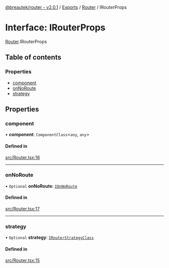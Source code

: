 [@breautek/router - v2.0.1](../README.md) / [Exports](../modules.md) / [Router](../modules/Router.md) / IRouterProps

# Interface: IRouterProps

[Router](../modules/Router.md).IRouterProps

## Table of contents

### Properties

- [component](Router.IRouterProps.md#component)
- [onNoRoute](Router.IRouterProps.md#onnoroute)
- [strategy](Router.IRouterProps.md#strategy)

## Properties

### component

• **component**: `ComponentClass`<`any`, `any`\>

#### Defined in

[src/Router.tsx:16](https://github.com/breautek/router/blob/f6dfe6e/src/Router.tsx#L16)

___

### onNoRoute

• `Optional` **onNoRoute**: [`IOnNoRoute`](IOnNoRoute.IOnNoRoute-1.md)

#### Defined in

[src/Router.tsx:17](https://github.com/breautek/router/blob/f6dfe6e/src/Router.tsx#L17)

___

### strategy

• `Optional` **strategy**: [`IRouterStrategyClass`](IRouterStrategyClass.IRouterStrategyClass-1.md)

#### Defined in

[src/Router.tsx:15](https://github.com/breautek/router/blob/f6dfe6e/src/Router.tsx#L15)
